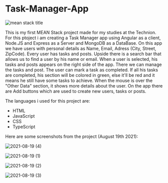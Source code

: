 # Task-Manager-App

![mean stack title](https://user-images.githubusercontent.com/76798407/130129295-e752e4c7-cde9-4237-8945-3dbe11ed2b91.png)

This is my first MEAN Stack project made for my studies at the Technion. For this ptoject i am creating a Task Manager app using Angular as a client, Node.JS and Express as a Server and MongoDB as a DataBase. On this app we have users with personal details as Name, Email, Adress (City, Street, ZipCode). 
Every user has tasks and posts. Upside there is a search bar that allows us to find a user by his name or email. When a user is selected, his tasks and posts appears on the right side of the app. There we can manage the tasks and post. The user can mark a task as completed. If all his tasks are completed, his section will be colored in green, else it'll be red and it means he still have some tasks to achieve. When the mouse is over the "Other Data" section, it shows more details about the user. On the app there are Add buttons which are used to create new users, tasks or posts. 

The languages i used for this project are:
- HTML
- JavaScript
- CSS
- TypeScript

Here are some screenshots from the project (August 19th 2021):

![2021-08-19 (4)](https://user-images.githubusercontent.com/76798407/130132038-44600b02-0fc7-477e-9ac0-cbe60726646d.png)

![2021-08-19 (1)](https://user-images.githubusercontent.com/76798407/130132060-41f17fd6-0c75-4feb-86a3-812309dda63b.png)

![2021-08-19 (2)](https://user-images.githubusercontent.com/76798407/130132077-5447489e-6b2c-4d66-a01f-7d41a74a465f.png)

![2021-08-19 (3)](https://user-images.githubusercontent.com/76798407/130132087-85ca138b-3282-4f1c-aaec-1ade988335c9.png)





